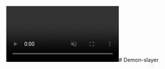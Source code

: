 <video class="video" autoplay loop muted>
      <source src="./Src/Video/Demon slayer.mp4" type="video/mp4" />
    </video># Demon-slayer
